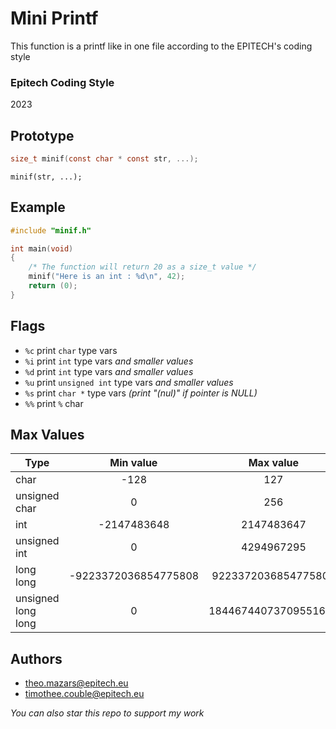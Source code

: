 # Mini Printf
This function is a printf like in one file according to the EPITECH's coding style

### Epitech Coding Style
2023

## Prototype
```c
size_t minif(const char * const str, ...);
```

`minif(str, ...);`

## Example
```c
#include "minif.h"

int main(void)
{
    /* The function will return 20 as a size_t value */
    minif("Here is an int : %d\n", 42);
    return (0);
}
```

## Flags
- `%c` print `char` type vars
- `%i` print `int` type vars *and smaller values*
- `%d` print `int` type vars *and smaller values*
- `%u` print `unsigned int` type vars *and smaller values*
- `%s` print `char *` type vars *(print "(nul)" if pointer is NULL)*
- `%%` print `%` char

## Max Values
| Type               | Min value            | Max value            |
|--------------------|:--------------------:|:--------------------:|
| char               | -128                 | 127                  |
| unsigned char      | 0                    | 256                  |
| int                | -2147483648          | 2147483647           |
| unsigned int       | 0                    | 4294967295           |
| long long          | -9223372036854775808 | 9223372036854775807  |
| unsigned long long | 0                    | 18446744073709551615 |

## Authors
- [theo.mazars@epitech.eu](https://github.com/theo-mazars)
- [timothee.couble@epitech.eu](https://github.com/Faroito)


*You can also star this repo to support my work*
